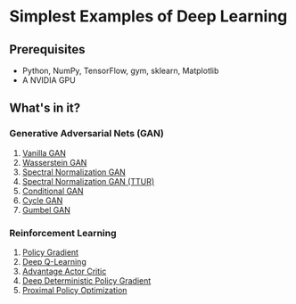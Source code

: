 # Simplest Examples of Deep Learning

## Prerequisites
- Python, NumPy, TensorFlow, gym, sklearn, Matplotlib
- A NVIDIA GPU

## What's in it?

### Generative Adversarial Nets (GAN)
1. [Vanilla GAN](https://github.com/dguoy/simplest_deep_learning/blob/master/GAN/vanilla_gan.ipynb)
2. [Wasserstein GAN](https://github.com/dguoy/simplest_deep_learning/blob/master/GAN/wgan.ipynb)
3. [Spectral Normalization GAN](https://github.com/dguoy/simplest_deep_learning/blob/master/GAN/sngan.ipynb)
4. [Spectral Normalization GAN (TTUR)](https://github.com/dguoy/simplest_deep_learning/blob/master/GAN/sngan_ttur.ipynb)
5. [Conditional GAN](https://github.com/dguoy/simplest_deep_learning/blob/master/GAN/cgan.ipynb)
6. [Cycle GAN](https://github.com/dguoy/simplest_deep_learning/blob/master/GAN/cycle_gan.ipynb)
7. [Gumbel GAN](https://github.com/dguoy/simplest_deep_learning/blob/master/GAN/gumbel_gan.ipynb)

### Reinforcement Learning
1. [Policy Gradient](https://github.com/dguoy/simplest_deep_learning/blob/master/RL/policy_gradient.ipynb)
2. [Deep Q-Learning](https://github.com/dguoy/simplest_deep_learning/blob/master/RL/deep_q_network.ipynb)
3. [Advantage Actor Critic](https://github.com/dguoy/simplest_deep_learning/blob/master/RL/A2C.ipynb)
4. [Deep Deterministic Policy Gradient](https://github.com/dguoy/simplest_deep_learning/blob/master/RL/DDPG.ipynb)
5. [Proximal Policy Optimization](https://github.com/dguoy/simplest_deep_learning/blob/master/RL/PPO.ipynb)
